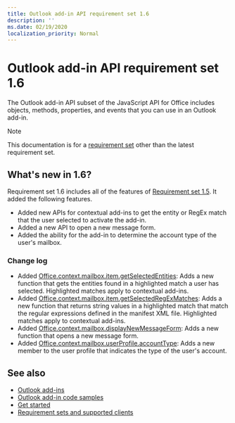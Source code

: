 ```yaml
---
title: Outlook add-in API requirement set 1.6
description: ''
ms.date: 02/19/2020
localization_priority: Normal
---
```


# Outlook add-in API requirement set 1.6

The Outlook add-in API subset of the JavaScript API for Office includes objects, methods, properties, and events that you can use in an Outlook add-in.

> [!NOTE]
> This documentation is for a [requirement set](/office/dev/add-ins/reference/requirement-sets/outlook-api-requirement-sets) other than the latest requirement set.

## What's new in 1.6?

Requirement set 1.6 includes all of the features of [Requirement set 1.5](../requirement-set-1.5/outlook-requirement-set-1.5.md). It added the following features.

- Added new APIs for contextual add-ins to get the entity or RegEx match that the user selected to activate the add-in.
- Added a new API to open a new message form.
- Added the ability for the add-in to determine the account type of the user's mailbox.

### Change log

- Added [Office.context.mailbox.item.getSelectedEntities](office.context.mailbox.item.md#methods): Adds a new function that gets the entities found in a highlighted match a user has selected. Highlighted matches apply to contextual add-ins.
- Added [Office.context.mailbox.item.getSelectedRegExMatches](office.context.mailbox.item.md#methods): Adds a new function that returns string values in a highlighted match that match the regular expressions defined in the manifest XML file. Highlighted matches apply to contextual add-ins.
- Added [Office.context.mailbox.displayNewMessageForm](office.context.mailbox.md#methods): Adds a new function that opens a new message form.
- Added [Office.context.mailbox.userProfile.accountType](/javascript/api/outlook/office.mailbox?view=outlook-js-1.6#accounttype): Adds a new member to the user profile that indicates the type of the user's account.

## See also

- [Outlook add-ins](../../../outlook/outlook-add-ins-overview.md)
- [Outlook add-in code samples](https://developer.microsoft.com/outlook/gallery/?filterBy=Outlook,Samples,Add-ins)
- [Get started](../../../quickstarts/outlook-quickstart.md)
- [Requirement sets and supported clients](../../requirement-sets/outlook-api-requirement-sets.md)
